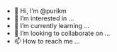 - 👋 Hi, I’m @purikm
- 👀 I’m interested in ...
- 🌱 I’m currently learning ...
- 💞️ I’m looking to collaborate on ...
- 📫 How to reach me ...

<!---
purikm/purikm is a ✨ special ✨ repository because its `README.md` (this file) appears on your GitHub profile.
You can click the Preview link to take a look at your changes.
--->
